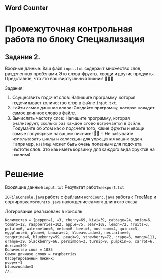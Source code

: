 ## Word Counter

# Промежуточная контрольная работа по блоку Специализация
## Задание 2.

Входные данные:
Ваш файл `input.txt` содержит множество слов, разделенных
пробелами. Это слова-фрукты, овощи и другие продукты.
Представьте, что это ваш виртуальный пикник! 🍎🥕🥧

Задания:
1. Осуществить подсчет слов:
   Напишите программу, которая подсчитывает количество слов в
   файле `input.txt`.
2. Найти самое длинное слово:
   Создайте программу, которая находит самое длинное слово в
   файле.
3. Вычислить частоту слов:
   Напишите программу, которая анализирует, сколько раз каждое
   слово встречается в файле. Подумайте об этом как о подсчете того,
   какие фрукты и овощи самые популярные на вашем пикнике! 🍇🍉
   💡 Не забывайте использовать циклы и коллекции для упрощения ваших
   задач. Например, `HashMap` может быть очень полезным для подсчета
   частоты слов. Это как иметь корзинку для каждого вида фруктов на
   пикнике!

# Решение 
Входящие данные `input.txt`
Результат работы `export.txt`

`IOFileConsole.java` работа с файлами
`WordCount.java` работа с TreeMap и сортировка
`WordUnits.java` нахождение самого длинного слова

Логирование реализовано в консоль. 

```
Количество = {pepper=1, =3, cherry=69, kiwi=39, cabbage=24, onion=6, tomato=12, raspberries=102, apple=75, pear=108, lemon=72, fruits=3, potato=6, watermelon=6, melon=6, beet=6, mushroom=4, quince=3, eggplant=6, plum=9, banana=42, blueavocado=3, nectarine=9, tangerine=6, blueberry=99, peach=9, strawberry=72, grape=6, mango=111, orange=39, blackberry=66, persimmon=3, turnip=9, pumpkin=6, carrot=6, durian=39}
Количество слов = 1085
Самое длинное слово = raspberries
Отсортированный пикник:
pepper=1
blueavocado=3
//...
```